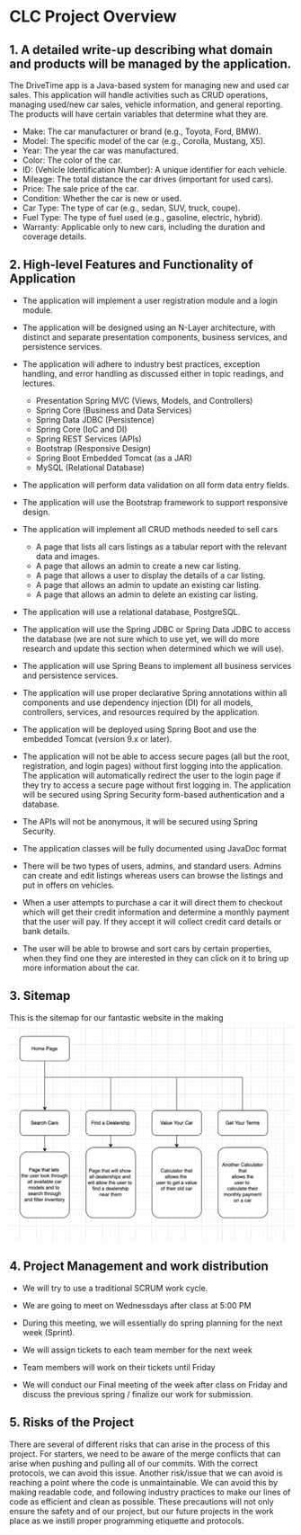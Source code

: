 # CLC Project Overview

## 1. A detailed write-up describing what domain and products will be managed by the application.

The DriveTime app is a Java-based system for managing new and used car sales. This application will handle activities such as CRUD operations, managing used/new car sales, vehicle information, and general reporting. The products will have certain variables that determine what they are.

- Make: The car manufacturer or brand (e.g., Toyota, Ford, BMW).
- Model: The specific model of the car (e.g., Corolla, Mustang, X5).
- Year: The year the car was manufactured.
- Color: The color of the car.
- ID: (Vehicle Identification Number): A unique identifier for each vehicle.
- Mileage: The total distance the car drives (important for used cars).
- Price: The sale price of the car.
- Condition: Whether the car is new or used.
- Car Type: The type of car (e.g., sedan, SUV, truck, coupe).
- Fuel Type: The type of fuel used (e.g., gasoline, electric, hybrid).
- Warranty: Applicable only to new cars, including the duration and coverage details.



## 2. High-level Features and Functionality of Application
- The application will implement a user registration module and a login module.

- The application will be designed using an N-Layer architecture, with distinct and separate presentation components, business services, and persistence services.

- The application will adhere to industry best practices, exception handling, and error handling as discussed either in topic readings, and lectures. 
  - Presentation Spring MVC (Views, Models, and Controllers)
  - Spring Core (Business and Data Services)
  - Spring Data JDBC (Persistence)
  - Spring Core (IoC and DI)
  - Spring REST Services (APIs)
  - Bootstrap (Responsive Design)
  - Spring Boot Embedded Tomcat (as a JAR)
  - MySQL (Relational Database)

- The application will perform data validation on all form data entry fields.

- The application will use the Bootstrap framework to support responsive design.
- The application will implement all CRUD methods needed to sell cars 
    - A page that lists all cars listings as a tabular report with the relevant data and images.
    - A page that allows an admin to create a new car listing.
    - A page that allows a user to display the details of a car listing. 
    - A page that allows an admin to update an existing car listing.
    - A page that allows an admin to delete an existing car listing.
- The application will use a relational database, PostgreSQL. 
- The application will use the Spring JDBC or Spring Data JDBC to access the database (we are not sure which to use yet, we will do more research and update this section when determined which we will use).
- The application will use Spring Beans to implement all business services and persistence services.
- The application will use proper declarative Spring annotations within all components and use dependency injection (DI) for all models, controllers, services, and resources required by the application.
- The application will be deployed using Spring Boot and use the embedded Tomcat (version 9.x or later).
- The application will not be able to access secure pages (all but the root, registration, and login pages) without first logging into the application. The application will automatically redirect the user to the login page if they try to access a secure page without first logging in. The application will be secured using Spring Security form-based authentication and a database.
- The APIs will not be anonymous, it will be secured using Spring Security.
- The application classes will be fully documented using JavaDoc format
- There will be two types of users, admins, and standard users. Admins can create and edit listings whereas users can browse the listings and put in offers on vehicles.
- When a user attempts to purchase a car it will direct them to checkout which will get their credit information and determine a monthly payment that the user will pay. If they accept it will collect credit card details or bank details.
- The user will be able to browse and sort cars by certain properties, when they find one they are interested in they can click on it to bring up more information about the car.

## 3. Sitemap
This is the sitemap for our fantastic website in the making
![Diagram of Sitemap](./diagrams/Sitemap.png)


## 4. Project Management and work distribution

- We will try to use a traditional SCRUM work cycle. 

- We are going to meet on Wednessdays after class at 5:00 PM

- During this meeting, we will essentially do spring planning for the next week (Sprint).

- We will assign tickets to each team member for the next week

- Team members will work on their tickets until Friday

- We will conduct our Final meeting of the week after class on Friday and discuss the previous spring / finalize our work for submission.



## 5. Risks of the Project

There are several of different risks that can arise in the process of this project. For starters, we need to be aware of the merge conflicts that can arise when pushing and pulling all of our commits. With the correct protocols, we can avoid this issue. Another risk/issue that we can avoid is reaching a point where the code is unmaintainable. We can avoid this by making readable code, and following industry practices to make our lines of code as efficient and clean as possible. These precautions will not only ensure the safety and of our project, but our future projects in the work place as we instill proper programming etiquette and protocols.
